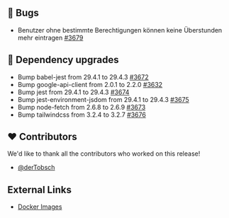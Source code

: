 ## 🐞 Bugs

- Benutzer ohne bestimmte Berechtigungen können keine Überstunden mehr eintragen [#3679](https://github.com/urlaubsverwaltung/urlaubsverwaltung/issues/3679)

## 🔨 Dependency upgrades

- Bump babel-jest from 29.4.1 to 29.4.3 [#3672](https://github.com/urlaubsverwaltung/urlaubsverwaltung/pull/3672)
- Bump google-api-client from 2.0.1 to 2.2.0 [#3632](https://github.com/urlaubsverwaltung/urlaubsverwaltung/pull/3632)
- Bump jest from 29.4.1 to 29.4.3 [#3674](https://github.com/urlaubsverwaltung/urlaubsverwaltung/pull/3674)
- Bump jest-environment-jsdom from 29.4.1 to 29.4.3 [#3675](https://github.com/urlaubsverwaltung/urlaubsverwaltung/pull/3675)
- Bump node-fetch from 2.6.8 to 2.6.9 [#3673](https://github.com/urlaubsverwaltung/urlaubsverwaltung/pull/3673)
- Bump tailwindcss from 3.2.4 to 3.2.7 [#3676](https://github.com/urlaubsverwaltung/urlaubsverwaltung/pull/3676)

## ❤️ Contributors

We'd like to thank all the contributors who worked on this release!

- [@derTobsch](https://github.com/derTobsch)
## External Links

- [Docker Images](https://github.com/urlaubsverwaltung/urlaubsverwaltung/pkgs/container/urlaubsverwaltung)
